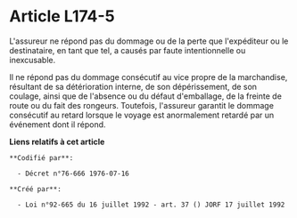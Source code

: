 # Article L174-5

L'assureur ne répond pas du dommage ou de la perte que l'expéditeur ou le destinataire, en tant que tel, a causés par faute
intentionnelle ou inexcusable.

Il ne répond pas du dommage consécutif au vice propre de la marchandise, résultant de sa détérioration interne, de son
dépérissement, de son coulage, ainsi que de l'absence ou du défaut d'emballage, de la freinte de route ou du fait des
rongeurs. Toutefois, l'assureur garantit le dommage consécutif au retard lorsque le voyage est anormalement retardé par un
événement dont il répond.

**Liens relatifs à cet article**

	**Codifié par**:

	  - Décret n°76-666 1976-07-16

	**Créé par**:

	  - Loi n°92-665 du 16 juillet 1992 - art. 37 () JORF 17 juillet 1992
